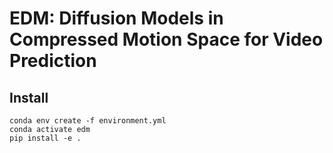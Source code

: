 # EDM: Diffusion Models in Compressed Motion Space for Video Prediction

## Install

```
conda env create -f environment.yml
conda activate edm
pip install -e .
```